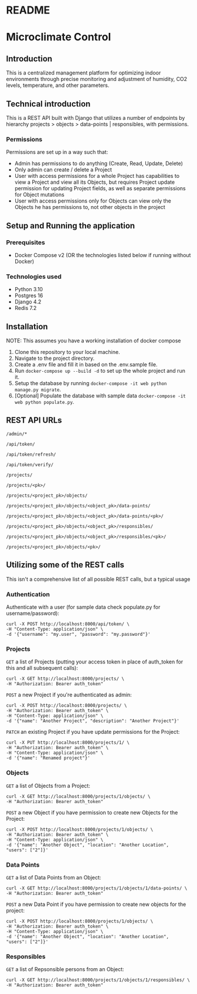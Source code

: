 # README
# Microclimate Control
## Introduction
This is a centralized management platform for optimizing indoor environments through precise monitoring and adjustment of humidity, CO2 levels, temperature, and other parameters.

## Technical introduction
This is a REST API built with Django that utilizes a number of endpoints by hierarchy projects > objects > data-points | responsibles, with permissions.

### Permissions

Permissions are set up in a way such that:
- Admin has permissions to do anything (Create, Read, Update, Delete)
- Only admin can create / delete a Project
- User with access permissions for a whole Project has capabilities to view a Project and view all its Objects, but requires Project update permission for updating Project fields, as well as separate permissions for Object mutations
- User with access permissions only for Objects can view only the Objects he has permissions to, not other objects in the project

## Setup and Running the application

### Prerequisites
- Docker Compose v2 (OR the technologies listed below if running without Docker)

### Technologies used
- Python 3.10
- Postgres 16
- Django 4.2
- Redis 7.2

## Installation

NOTE: This assumes you have a working installation of docker compose

1. Clone this repository to your local machine.
2. Navigate to the project directory.
3. Create a .env file and fill it in based on the .env.sample file.
4. Run `docker-compose up --build -d` to set up the whole project and run it.
5. Setup the database by running `docker-compose -it web python manage.py migrate`.
6. [Optional] Populate the database with sample data `docker-compose -it web python populate.py`.

## REST API URLs
`/admin/*`

`/api/token/`

`/api/token/refresh/`

`/api/token/verify/`

`/projects/`

`/projects/<pk>/`

`/projects/<project_pk>/objects/`

`/projects/<project_pk>/objects/<object_pk>/data-points/`

`/projects/<project_pk>/objects/<object_pk>/data-points/<pk>/`

`/projects/<project_pk>/objects/<object_pk>/responsibles/`

`/projects/<project_pk>/objects/<object_pk>/responsibles/<pk>/`

`/projects/<project_pk>/objects/<pk>/`

## Utilizing some of the REST calls

This isn't a comprehensive list of all possible REST calls, but a typical usage

### Authentication
Authenticate with a user (for sample data check populate.py for username/password):
```
curl -X POST http://localhost:8000/api/token/ \
-H "Content-Type: application/json" \
-d '{"username": "my.user", "password": "my.password"}'
```

### Projects

`GET` a list of Projects (putting your access token in place of auth_token for this and all subsequent calls):
```
curl -X GET http://localhost:8000/projects/ \
-H "Authorization: Bearer auth_token"
```

`POST` a new Project if you're authenticated as admin:
```
curl -X POST http://localhost:8000/projects/ \
-H "Authorization: Bearer auth_token" \
-H "Content-Type: application/json" \
-d '{"name": "Another Project", "description": "Another Project"}'
```

`PATCH` an existing Project if you have update permissions for the Project:
```
curl -X PUT http://localhost:8000/projects/1/ \
-H "Authorization: Bearer auth_token" \
-H "Content-Type: application/json" \
-d '{"name": "Renamed project"}'
```

### Objects

`GET` a list of Objects from a Project:
```
curl -X GET http://localhost:8000/projects/1/objects/ \
-H "Authorization: Bearer auth_token"
```

`POST` a new Object if you have permission to create new Objects for the Project:
```
curl -X POST http://localhost:8000/projects/1/objects/ \
-H "Authorization: Bearer auth_token" \
-H "Content-Type: application/json" \
-d '{"name": "Another Object", "location": "Another Location", "users": ["2"]}'
```

### Data Points

`GET` a list of Data Points from an Object:
```
curl -X GET http://localhost:8000/projects/1/objects/1/data-points/ \
-H "Authorization: Bearer auth_token"
```

`POST` a new Data Point if you have permission to create new objects for the project:
```
curl -X POST http://localhost:8000/projects/1/objects/ \
-H "Authorization: Bearer auth_token" \
-H "Content-Type: application/json" \
-d '{"name": "Another Object", "location": "Another Location", "users": ["2"]}'
```

### Responsibles

`GET` a list of Repsonsible persons from an Object:
```
curl -X GET http://localhost:8000/projects/1/objects/1/responsibles/ \
-H "Authorization: Bearer auth_token"
```
